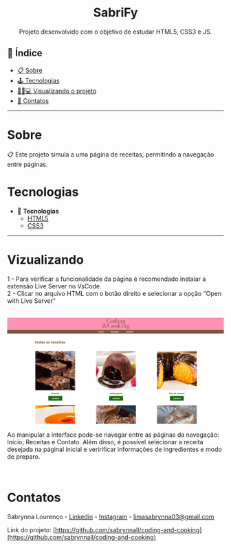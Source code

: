 <h1 align="center"> SabriFy </h1>
<p align="center"> Projeto desenvolvido com o objetivo de estudar HTML5, CSS3 e JS. </p>

## 📕 Índice

- [📋 Sobre](#Sobre)
- [🕹 Tecnologias](#Tecnologias)
- [👩🏻💻 Visualizando o projeto](#Visualizando)
- [📲 Contatos](#Contatos)

<hr>


<!-- About -->

# Sobre

<p align="left"> 📋 Este projeto simula a uma página de receitas, permitindo a navegação entre páginas. </p>

<!-- TECHNOLOGIES -->

# Tecnologias

- 🧩 **Tecnologias**
  - [HTML5](https://developer.mozilla.org/pt-BR/docs/Web/HTML)
  - [CSS3](https://developer.mozilla.org/pt-BR/docs/Web/CSS)

<hr>


<!-- TECHNOLOGIES -->

# Vizualizando

  1 - Para verificar a funcionalidade da página é recomendado instalar a extensão Live Server no VsCode. <br> 2 - Clicar no arquivo HTML com o botão direito e selecionar a opção "Open with Live Server"

<br>

<img src='./images/codingandcooking.png'>

<br>

Ao manipular a interface pode-se navegar entre as páginas da navegação: Início, Receitas e Contato. Além disso, é possível selecionar a receita desejada na páginal inicial e veririficar informações de ingredientes e modo de preparo.

<br>

<!-- CONTACT -->

# Contatos

Sabrynna Lourenço - [Linkedin](https://www.linkedin.com/in/sabrynna-lourenco/) - [Instagram](https://www.instagram.com/sabrynna.ln/) - limasabrynna03@gmail.com


Link do projeto: [https://github.com/sabrynnall/coding-and-cooking](https://github.com/sabrynnall/coding-and-cooking)

